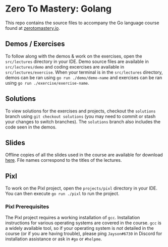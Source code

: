 # Zero To Mastery: Golang
This repo contains the source files to accompany the Go language course found at [zerotomastery.io](https://zerotomastery.io/).

## Demos / Exercises
To follow along with the demos & work on the exercises, open the `src/lectures` directory in your IDE.
Demo source files are available in `src/lectures/demo` and coding excercises are available in `src/lectures/exercise`.
When your terminal is in the `src/lectures` directory, demos can be ran using `go run ./demo/demo-name` and exercises can be ran using `go run ./exercise/exercise-name`.

## Solutions
To view solutions for the exercises and projects, checkout the `solutions` branch using `git checkout solutions` (you may need to commit or stash your changes to switch branches).
The `solutions` branch also includes the code seen in the demos.

## Slides
Offline copies of all the slides used in the course are available for download [here](https://cdn.jayson.info/ztm/zerotomastery.io-golang-slides.zip).
File names correspond to the titles of the lectures.

## Pixl
To work on the Pixl project, open the `projects/pixl` directory in your IDE.
You can then execute `go run ./pixl` to run the project.

### Pixl Prerequisites
The Pixl project requires a working installation of `gcc`.
Installation instructions for various operating systems are covered in the course.
`gcc` is a widely available tool, so if your operating system is _not_ detailed in the course (or if you are having trouble), please ping `Jayson#6730` in Discord for installation assistance or ask in `#go` or `#helpme`.
